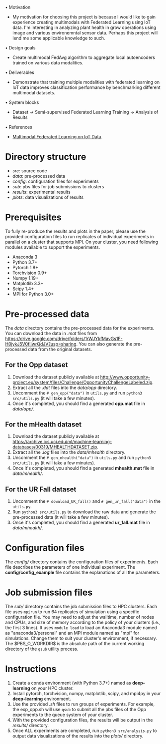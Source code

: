 • Motivation
- My motivation for choosing this project is because I would like to gain experience creating multimodals with Federated Learning using IoT data.
I'm interesting in analyzing plant health in grow operations using image and various environemntal sensor data. Perhaps this project will lend me some applicable knowledge to such.

• Design goals
- Create multimodal FedAvg algorithm to aggregate local autoencoders trained on various data modalities.

• Deliverables
- Demonstrate that training multiple modalities with federated learning on IoT data improves classification performance by benchmarking different multimodal datasets.

• System blocks
- Dataset -> Semi-supervised Federated Learning Training -> Analysis of Results

• References
- [Multimodal Federated Learning on IoT Data](https://arxiv.org/abs/2109.04833).

# Directory structure
* *src*: source code
* *data*: pre-processed data
* *config*: configuration files for experiments
* *sub*: pbs files for job submissions to clusters
* *results*: experimental results
* *plots*: data visualizations of results

# Prerequisites
To fully re-produce the results and plots in the paper, please use the provided
configuration files to run replicates of individual experiments in parallel on a
cluster that supports MPI. On your cluster, you need following modules available
to support the experiments.

* Anaconda 3
* Python 3.7+
* Pytorch 1.8+
* Torchvision 0.9+
* Numpy 1.19+
* Matplotlib 3.3+
* Scipy 1.4+
* MPI for Python 3.0+

# Pre-processed data
The *data* directory contains the pre-processed data for the experiments. You can download the data in *.mat* files from https://drive.google.com/drive/folders/1rWJYkfMavGs1F-H0jykJ5V0fIiwrQdJV?usp=sharing.
You can also generate the pre-processed data from the original datasets.

## For the Opp dataset
1. Download the dataset publicly available at
    http://www.opportunity-project.eu/system/files/Challenge/OpportunityChallengeLabeled.zip.
2. Extract all the *.dat* files into the *data/opp* directory.
3. Uncomment the `# gen_opp("data")` in `utils.py` and run `python3 src/utils.py` (it will take a few minutes).
4. Once it's completed, you should find a generated **opp.mat** file in *data/opp/*.

## For the mHealth dataset
1. Download the dataset publicly available at
https://archive.ics.uci.edu/ml/machine-learning-databases/00319/MHEALTHDATASET.zip.
2. Extract all the *.log* files into the *data/mhealth* directory.
3. Uncomment the `# gen_mhealth("data")` in `utils.py` and run `python3 src/utils.py` (it will take a few minutes).
4. Once it's completed, you should find a generated **mhealth.mat** file in *data/mhealth/*.

## For the UR Fall dataset
1. Uncomment the `# download_UR_fall()` and `# gen_ur_fall("data")` in the `utils.py`.
2. Run `python3 src/utils.py` to download the raw data and generate the pre-processed data (it will take a few minutes).
3. Once it's completed, you should find a generated **ur_fall.mat** file in *data/mhealth/*.

# Configuration files
The *config/* directory contains the configuration files of experiments. Each
file describes the parameters of one individual experiment. The
**config/config_example** file contains the explanations of all the parameters.

# Job submission files
The *sub/* directory contains the job submission files to HPC clusters. Each
file uses `mpirun` to run 64 replicates of simulation using a specific
configuration file. You may need to adjust the walltime, number of nodes and
CPUs, and size of memory according to the policy of your clusters (i.e., the
first 3 lines). It uses `module load` to load an Anaconda3 module named as
"anaconda3/personal" and an MPI module named as "mpi" for simulations. Change
them to suit your cluster's environment, if necessary. The \$PBS_O_WORKDIR\$ is
the absolute path of the current working directory of the `qsub` utility
process.

# Instructions
1. Create a conda environment (with Python 3.7+) named as **deep-learning** on
your HPC cluster.
2. Install pytorch, torchvision, numpy, matplotlib, scipy, and mpi4py in your
**deep-learning** environment.
3. Use the provided *.sh* files to run groups of experiments. For
example, the exp_opp.sh will use `qsub` to submit all the pbs files of the Opp
experiments to the queue system of your cluster.
4. With the provided configuration files, the results will be output in the
*results/* directory.
5. Once ALL experiments are completed, run `python3 src/analysis.py` to output
data visualizations of the results into the *plots/* directory.
